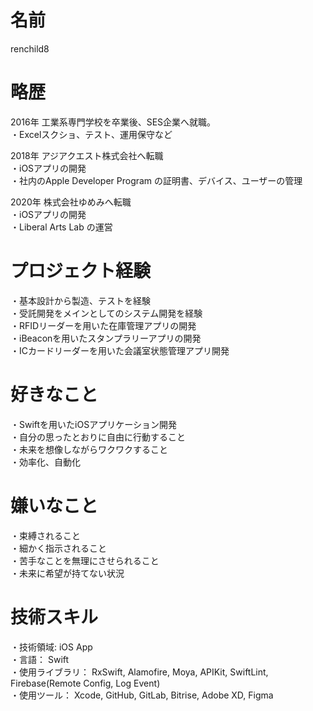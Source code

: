 # 名前
renchild8

# 略歴
2016年 工業系専門学校を卒業後、SES企業へ就職。  
・Excelスクショ、テスト、運用保守など

2018年 アジアクエスト株式会社へ転職  
・iOSアプリの開発  
・社内のApple Developer Program の証明書、デバイス、ユーザーの管理  

2020年 株式会社ゆめみへ転職  
・iOSアプリの開発  
・Liberal Arts Lab の運営  

# プロジェクト経験
・基本設計から製造、テストを経験  
・受託開発をメインとしてのシステム開発を経験  
・RFIDリーダーを用いた在庫管理アプリの開発  
・iBeaconを用いたスタンプラリーアプリの開発  
・ICカードリーダーを用いた会議室状態管理アプリ開発  

# 好きなこと
・Swiftを用いたiOSアプリケーション開発  
・自分の思ったとおりに自由に行動すること  
・未来を想像しながらワクワクすること  
・効率化、自動化  

# 嫌いなこと
・束縛されること  
・細かく指示されること  
・苦手なことを無理にさせられること  
・未来に希望が持てない状況  

# 技術スキル
・技術領域: iOS App  
・言語： Swift  
・使用ライブラリ： RxSwift, Alamofire, Moya, APIKit, SwiftLint, Firebase(Remote Config, Log Event)  
・使用ツール： Xcode, GitHub, GitLab, Bitrise, Adobe XD, Figma  
